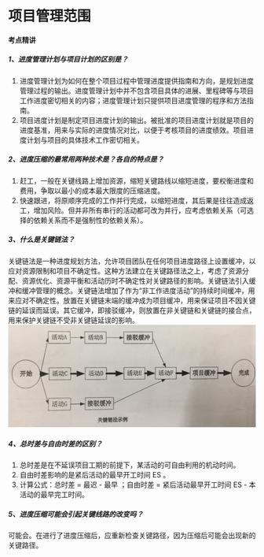 # 项目管理范围

#### 考点精讲

##### 1、进度管理计划与项目计划的区别是？

1. 进度管理计划为如何在整个项目过程中管理进度提供指南和方向，是规划进度管理过程的输出。进度管理计划中并不包含项目具体的进展、里程碑等与项目工作进度密切相关的内容；进度管理计划只提供项目进度管理的程序和方法指南。
2. 项目进度计划是制定项目进度计划的输出。被批准的项目进度计划就是项目的进度基准，用来与实际的进度情况对比，以便于考核项目的进度绩效。项目进度计划与项目的具体技术工作密切相关。

##### **2、进度压缩的最常用两种技术是？各自的特点是？**

1. 赶工，一般在关键线路上增加资源，缩短关键路线以缩短进度，要权衡进度和费用，争取以最小的成本最大限度的压缩进度。
2. 快速跟进，将原顺序完成的工作并行完成，以缩短进度，其后果是往往造成返工，增加风险。但并非所有串行的活动都可改为并行，应考虑依赖关系（可选择的依赖关系而不是强制性的依赖关系）。

##### **3、什么是关键链法？**

关键链法是一种进度规划方法，允许项目团队在任何项目进度路径上设置缓冲，以应对资源限制和项目不确定性。这种方法建立在关键路径法之上，考虑了资源分配、资源优化、资源平衡和活动历时不确定性对关键路径的影响。关键链法引入缓冲和缓冲管理的概念。关键链法增加了作为“非工作进度活动”的持续时间缓冲，用来应对不确定性。放置在关键链末端的缓冲成为项目缓冲，用来保证项目不因关键链的延误而延误。其它缓冲，即接驳缓冲，则放置在非关键链和关键链的接合点，用来保护关键链不受非关键链延误的影响。![](/assets/11.jpg)

##### 4、总时差与自由时差的区别？

1. 总时差是在不延误项目工期的前提下，某活动的可自由利用的机动时间。
2. 自由时差影响的是紧后活动的最早开工时间 ES 。
3. 计算公式：总时差 = 最迟 - 最早 ；自由时差 = 紧后活动最早开工时间 ES - 本活动的最早完工时间。

##### 5、进度压缩可能会引起关键线路的改变吗？

可能会。在进行了进度压缩后，应重新检查关键路径，因为压缩后可能会出现新的关键路径。


